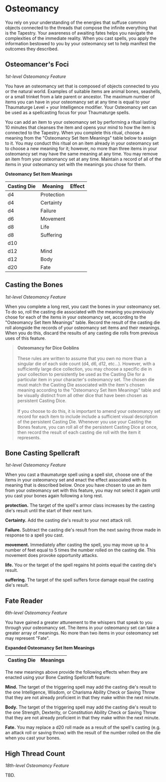 # Osteomancy

You rely on your understanding of the energies that suffuse common objects connected to the threads that compose the infinite everything that is the Tapestry. Your awareness of awaiting fates helps you navigate the complexities of the immediate reality. When you cast spells, you apply the information bestowed to you by your osteomancy set to help manifest the outcomes they described.

## Osteomancer's Foci
*1st-level Osteomancy Feature*

You have an osteomancy set that is composed of objects connected to you or the natural world. Examples of suitable items are animal bones, seashells, or a small trinket from a late parent or ancestor. The maximum number of items you can have in your osteomancy set at any time is equal to your Thaumaturge Level + your Intelligence modifier. Your Osteomancy set can be used as a spellcasting focus for your Thaumaturge spells.

You can add an item to your osteomancy set by performing a ritual lasting 10 minutes that cleanses the item and opens your mind to how the item is connected to the Tapestry. When you complete this ritual, choose a meaning from the "Osteomancy Set Item Meanings" table below to assign to it. You may conduct this ritual on an item already in your osteomancy set to choose a new meaning for it; however, no more than three items in your osteomancy set may have the same meaning at any time. You may remove an item from your osteomancy set at any time. Maintain a record of all of the items in your osteomancy set with the meanings you chose for them.

**Osteomancy Set Item Meanings**

| Casting Die | Meaning | Effect |
|---|---|---|
| d4 | Protection |  |
| d4 | Certainty |  |
| d4 | Failure |  |
| d6 | Movement |  |
| d8 | Life |  |
| d8 | Suffering |  |
| d10 |  |  |
| d12 | Mind |  |
| d12 | Body |  |
| d20 | Fate |  |

## Casting the Bones
*1st-level Osteomancy Feature*

When you complete a long rest, you cast the bones in your osteomancy set. To do so, roll the casting die associated with the meaning you previously chose for each of the items in your osteomancy set, according to the "Osteomancy Set Item Meanings" table. Record the result of the casting die roll alongside the records of your osteomancy set items and their meanings. When you do this, discard the results of any casting die rolls from previous uses of this feature.

>**Osteomancy for Dice Goblins**\
>\
>These rules are written to assume that you own no more than a singular die of each side count (d4, d6, d12, etc...). However, with a sufficiently large dice collection, you may choose a specific die in your collection to persistently be used as the Casting Die for a particular item in your character's osteomancy set. The chosen die must match the Casting Die associated with the item's chosen meaning according to the "Osteomancy Set Item Meanings" table and be visually distinct from all other dice that have been chosen as persistent Casting Dice.\
>\
>If you choose to do this, it is important to amend your osteomancy set record for each item to include include a sufficient visual description of the persistent Casting Die. Whenever you use your Casting the Bones feature, you can roll all of the persistent Casting Dice at once, then record the result of each casting die roll with the item it represents.

## Bone Casting Spellcraft
*1st-level Osteomancy Feature*

When you cast a thaumaturge spell using a spell slot, choose one of the items in your osteomancy set and enact the effect associated with its meaning that is described below. Once you have chosen to use an item from your osteomancy set with this feature, you may not select it again until you cast your bones again following a long rest.

  **protection.** The target of the spell's armor class increases by the casting die's result until the start of their next turn.

  **Certainty.** Add the casting die's result to your next attack roll.

  **Failure.** Subtract the casting die's result from the next saving throw made in response to a spell you cast.

  **movement.** Immediately after casting the spell, you may move up to a number of feet equal to 5 times the number rolled on the casting die. This movement does provoke opportunity attacks.

  **life.** You or the target of the spell regains hit points equal the casting die's result.

  **suffering.** The target of the spell suffers force damage equal the casting die's result.

## Fate Reader
*6th-level Osteomancy Feature*

You have gained a greater attunement to the whispers that speak to you through your osteomancy set. The items in your osteomancy set can take a greater array of meanings. No more than two items in your osteomancy set may represent "Fate".

**Expanded Osteomancy Set Item Meanings**

| Casting Die | Meanings |
|---|---|


The new meanings above provide the following effects when they are enacted using your Bone Casting Spellcraft feature:

  **Mind.** The target of the triggering spell may add the casting die's result to the one Intelligence, Wisdom, or Charisma Ability Check or Saving Throw that they are not already proficient in that they make within the next minute.

  **Body.** The target of the triggering spell may add the casting die's result to the one Strength, Dexterity, or Constitution Ability Check or Saving Throw that they are not already proficient in that they make within the next minute.

  **Fate.** You may replace a d20 roll made as a result of the spell's casting (e.g. an attack roll or saving throw) with the result of the number rolled on the die when you cast your bones.

## High Thread Count
*18th-level Osteomancy Feature*

TBD.
